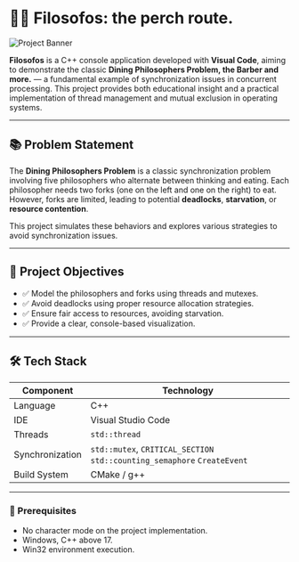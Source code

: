 # 🧠🍝 Filosofos: the perch route.

![Project Banner](https://media.giphy.com/media/26ufdipQqU2lhNA4g/giphy.gif)

**Filosofos** is a C++ console application developed with **Visual Code**, aiming to demonstrate the classic **Dining Philosophers Problem, the Barber and more.** — a fundamental example of synchronization issues in concurrent processing. This project provides both educational insight and a practical implementation of thread management and mutual exclusion in operating systems.

---

## 📚 Problem Statement

The **Dining Philosophers Problem** is a classic synchronization problem involving five philosophers who alternate between thinking and eating. Each philosopher needs two forks (one on the left and one on the right) to eat. However, forks are limited, leading to potential **deadlocks**, **starvation**, or **resource contention**.

This project simulates these behaviors and explores various strategies to avoid synchronization issues.

---

## 🎯 Project Objectives

- ✅ Model the philosophers and forks using threads and mutexes.
- ✅ Avoid deadlocks using proper resource allocation strategies.
- ✅ Ensure fair access to resources, avoiding starvation.
- ✅ Provide a clear, console-based visualization.

---

## 🛠️ Tech Stack

| Component        | Technology         |
|------------------|--------------------|
| Language          | C++                |
| IDE               | Visual Studio Code |
| Threads           | `std::thread`      |
| Synchronization   | `std::mutex`, `CRITICAL_SECTION` `std::counting_semaphore` `CreateEvent` |
| Build System      | CMake / g++        |

---

### 🔧 Prerequisites

- No character mode on the project implementation.
- Windows, C++ above 17.
- Win32 environment execution.

